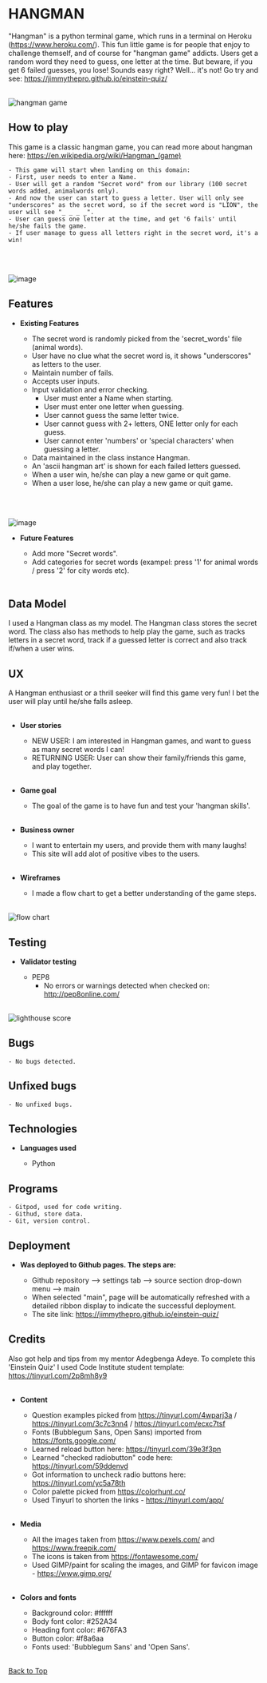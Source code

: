 # **HANGMAN**
"Hangman" is a python terminal game, which runs in a terminal on Heroku (https://www.heroku.com/).
This fun little game is for people that enjoy to challenge themself, and of course for "hangman game" addicts.
Users get a random word they need to guess, one letter at the time. But beware, if you get 6 failed guesses, you lose!
Sounds easy right? Well... it's not! Go try and see: https://jimmythepro.github.io/einstein-quiz/
<br/><br/>

![hangman game](assets/images/responsive.png)

## How to play

This game is a classic hangman game, you can read more about hangman here: https://en.wikipedia.org/wiki/Hangman_(game)

    - This game will start when landing on this domain: 
    - First, user needs to enter a Name.
    - User will get a random "Secret word" from our library (100 secret words added, animalwords only).
    - And now the user can start to guess a letter. User will only see "underscores" as the secret word, so if the secret word is "LION", the user will see "_ _ _ _".
    - User can guess one letter at the time, and get '6 fails' until he/she fails the game.
    - If user manage to guess all letters right in the secret word, it's a win!
<br/><br/>

![image](assets/images/main_page.png)

## Features

* **Existing Features**

    - The secret word is randomly picked from the 'secret_words' file (animal words).
    - User have no clue what the secret word is, it shows "underscores" as letters to the user.
    - Maintain number of fails.
    - Accepts user inputs.
    - Input validation and error checking.
        - User must enter a Name when starting.
        - User must enter one letter when guessing.
        - User cannot guess the same letter twice.
        - User cannot guess with 2+ letters, ONE letter only for each guess.
        - User cannot enter 'numbers' or 'special characters' when guessing a letter.
    - Data maintained in the class instance Hangman.
    - An 'ascii hangman art' is shown for each failed letters guessed.
    - When a user win, he/she can play a new game or quit game.
    - When a user lose, he/she can play a new game or quit game.

<br/><br/>

![image](assets/images/logo_favicon.png)

* **Future Features**

    - Add more "Secret words".
    - Add categories for secret words (exampel: press '1' for animal words / press '2' for city words etc).
<br/><br/>

## Data Model

I used a Hangman class as my model. The Hangman class stores the secret word.
The class also has methods to help play the game, such as tracks letters in a secret word, track if a guessed letter is correct and also track if/when a user wins.

## UX

A Hangman enthusiast or a thrill seeker will find this game very fun!
I bet the user will play until he/she falls asleep.
<br/><br/>

* **User stories**

    - NEW USER: I am interested in Hangman games, and want to guess as many secret words I can!
    - RETURNING USER: User can show their family/friends this game, and play together.
<br/><br/>

* **Game goal**

    - The goal of the game is to have fun and test your 'hangman skills'.
<br/><br/>

* **Business owner**

    - I want to entertain my users, and provide them with many laughs!
    - This site will add alot of positive vibes to the users.
<br/><br/>

* **Wireframes**

    - I made a flow chart to get a better understanding of the game steps.
<br/><br/>

![flow chart](assets/images/wireframe.png)

## Testing

* **Validator testing**

    - PEP8
        - No errors or warnings detected when checked on: http://pep8online.com/
<br/><br/>

![lighthouse score](assets/images/lighthouse.png)

## Bugs

    - No bugs detected.

## Unfixed bugs

    - No unfixed bugs.

## Technologies

* **Languages used**

    - Python

## Programs

    - Gitpod, used for code writing.
    - Githud, store data.
    - Git, version control.

## Deployment

* **Was deployed to Github pages. The steps are:**

    - Github repository --> settings tab --> source section drop-down menu --> main
    - When selected "main", page will be automatically refreshed with a detailed ribbon display to indicate the successful deployment.
    - The site link: https://jimmythepro.github.io/einstein-quiz/

## Credits

Also got help and tips from my mentor Adegbenga Adeye.
To complete this 'Einstein Quiz' I used Code Institute student template: https://tinyurl.com/2p8mh8y9
<br/><br/>

* **Content**

    - Question examples picked from https://tinyurl.com/4wparj3a / https://tinyurl.com/3c7c3nn4 / https://tinyurl.com/ecxc7tsf
    - Fonts (Bubblegum Sans, Open Sans) imported from https://fonts.google.com/
    - Learned reload button here: https://tinyurl.com/39e3f3pn
    - Learned "checked radiobutton" code here: https://tinyurl.com/59ddenvd
    - Got information to uncheck radio buttons here: https://tinyurl.com/yc5a78th
    - Color palette picked from https://colorhunt.co/
    - Used Tinyurl to shorten the links - https://tinyurl.com/app/
<br/><br/>

* **Media**

    - All the images taken from https://www.pexels.com/ and https://www.freepik.com/
    - The icons is taken from https://fontawesome.com/
    - Used GIMP/paint for scaling the images, and GIMP for favicon image - https://www.gimp.org/
<br/><br/>

* **Colors and fonts**

    - Background color: #ffffff
    - Body font color: #252A34
    - Heading font color: #676FA3
    - Button color: #f8a6aa
    - Fonts used: 'Bubblegum Sans' and 'Open Sans'.
<br/><br/>

[Back to Top](#Einstein-Quiz)